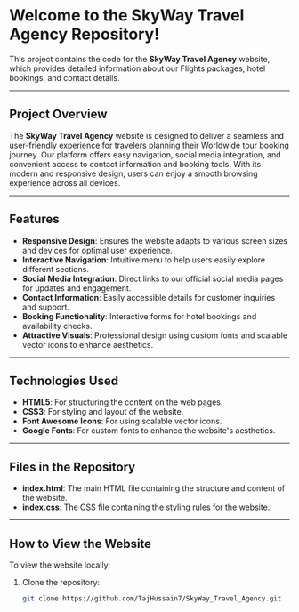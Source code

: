 # Welcome to the **SkyWay Travel Agency** Repository!

This project contains the code for the **SkyWay Travel Agency** website, which provides detailed information about our Flights packages, hotel bookings, and contact details.

---

## Project Overview

The **SkyWay Travel Agency** website is designed to deliver a seamless and user-friendly experience for travelers planning their Worldwide tour booking journey. Our platform offers easy navigation, social media integration, and convenient access to contact information and booking tools. With its modern and responsive design, users can enjoy a smooth browsing experience across all devices.

---

## Features

- **Responsive Design**: Ensures the website adapts to various screen sizes and devices for optimal user experience.
- **Interactive Navigation**: Intuitive menu to help users easily explore different sections.
- **Social Media Integration**: Direct links to our official social media pages for updates and engagement.
- **Contact Information**: Easily accessible details for customer inquiries and support.
- **Booking Functionality**: Interactive forms for hotel bookings and availability checks.
- **Attractive Visuals**: Professional design using custom fonts and scalable vector icons to enhance aesthetics.

---

## Technologies Used

- **HTML5**: For structuring the content on the web pages.
- **CSS3**: For styling and layout of the website.
- **Font Awesome Icons**: For using scalable vector icons.
- **Google Fonts**: For custom fonts to enhance the website's aesthetics.

---

## Files in the Repository

- **index.html**: The main HTML file containing the structure and content of the website.
- **index.css**: The CSS file containing the styling rules for the website.

---

## How to View the Website

To view the website locally:

1. Clone the repository:
   ```sh
   git clone https://github.com/TajHussain7/SkyWay_Travel_Agency.git
